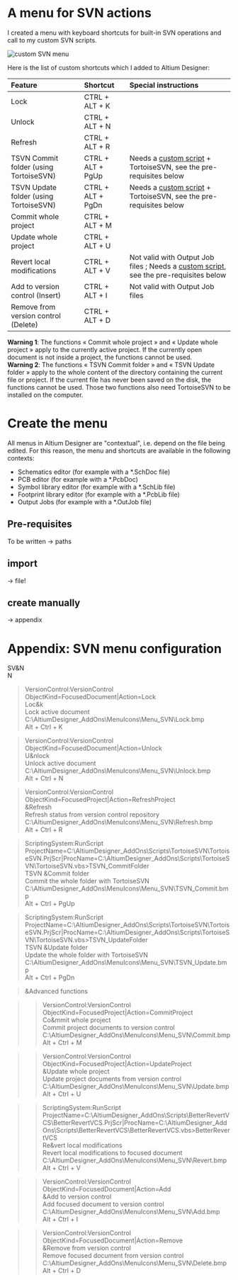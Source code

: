 # A menu for SVN actions
I created a menu with keyboard shortcuts for built-in SVN operations and call to my custom SVN scripts.

![custom SVN menu](https://github.com/Altium-Designer-addons/scripts-libraries/raw/master/TortoiseSVN/Menu_SVN.png)

Here is the list of custom shortcuts which I added to Altium Designer:

|Feature|Shortcut|Special instructions|
|:---|:---|:---|
|Lock|CTRL + ALT + K|
|Unlock|CTRL + ALT + N|
|Refresh|CTRL + ALT + R|
|TSVN Commit folder (using TortoiseSVN)|CTRL + ALT + PgUp|Needs a [custom script](https://github.com/Altium-Designer-addons/scripts-libraries/tree/master/TortoiseSVN) + TortoiseSVN, see the pre-requisites below|
|TSVN Update folder (using TortoiseSVN)|CTRL + ALT + PgDn|Needs a [custom script](https://github.com/Altium-Designer-addons/scripts-libraries/tree/master/TortoiseSVN) + TortoiseSVN, see the pre-requisites below|
|Commit whole project|CTRL + ALT + M|
|Update whole project|CTRL + ALT + U|
|Revert local modifications|CTRL + ALT + V|Not valid with Output Job files ; Needs a [custom script](https://github.com/Altium-Designer-addons/scripts-libraries/tree/master/BetterRevertVCS), see the pre-requisites below|
|Add to version control (Insert)|CTRL + ALT + I|Not valid with Output Job files|
|Remove from version control (Delete)|CTRL + ALT + D|

**Warning 1**: The functions « Commit whole project » and « Update whole project » apply to the currently active project. If the currently open document is not inside a project, the functions cannot be used.  
**Warning 2**: The functions « TSVN Commit folder » and « TSVN Update folder » apply to the whole content of the directory containing the current file or project. If the current file has never been saved on the disk, the functions cannot be used. Those two functions also need TortoiseSVN to be installed on the computer.



# Create the menu
All menus in Altium Designer are "contextual", i.e. depend on the file being edited. For this reason, the menu and  shortcuts are available in the following contexts:
- Schematics editor (for example with a *.SchDoc file)
- PCB editor (for example with a *.PcbDoc)
- Symbol library editor (for example with a *.SchLib file)
- Footprint library editor (for example with a *.PcbLib file)
- Output Jobs (for example with a *.OutJob file)
## Pre-requisites
To be written
-> paths
## import
-> file!
## create manually
-> appendix



# Appendix: SVN menu configuration

SV&N  
N

> VersionControl:VersionControl  
ObjectKind=FocusedDocument|Action=Lock  
Loc&k  
Lock active document  
C:\AltiumDesigner_AddOns\MenuIcons\Menu_SVN\Lock.bmp  
Alt + Ctrl + K  

> VersionControl:VersionControl  
ObjectKind=FocusedDocument|Action=Unlock  
U&nlock  
Unlock active document  
C:\AltiumDesigner_AddOns\MenuIcons\Menu_SVN\Unlock.bmp  
Alt + Ctrl + N  

> VersionControl:VersionControl  
ObjectKind=FocusedProject|Action=RefreshProject  
&Refresh  
Refresh status from version control repository  
C:\AltiumDesigner_AddOns\MenuIcons\Menu_SVN\Refresh.bmp  
Alt + Ctrl + R  

> ScriptingSystem:RunScript  
ProjectName=C:\AltiumDesigner_AddOns\Scripts\TortoiseSVN\TortoiseSVN.PrjScr|ProcName=C:\AltiumDesigner_AddOns\Scripts\TortoiseSVN\TortoiseSVN.vbs>TSVN_CommitFolder  
TSVN &Commit folder  
Commit the whole folder with TortoiseSVN  
C:\AltiumDesigner_AddOns\MenuIcons\Menu_SVN\TSVN_Commit.bmp  
Alt + Ctrl + PgUp  

> ScriptingSystem:RunScript  
ProjectName=C:\AltiumDesigner_AddOns\Scripts\TortoiseSVN\TortoiseSVN.PrjScr|ProcName=C:\AltiumDesigner_AddOns\Scripts\TortoiseSVN\TortoiseSVN.vbs>TSVN_UpdateFolder  
TSVN &Update folder  
Update the whole folder with TortoiseSVN  
C:\AltiumDesigner_AddOns\MenuIcons\Menu_SVN\TSVN_Update.bmp  
Alt + Ctrl + PgDn  

> &Advanced functions

>> VersionControl:VersionControl  
  ObjectKind=FocusedProject|Action=CommitProject  
  Co&mmit whole project  
  Commit project documents to version control  
  C:\AltiumDesigner_AddOns\MenuIcons\Menu_SVN\Commit.bmp  
  Alt + Ctrl + M  
  
>>  VersionControl:VersionControl  
  ObjectKind=FocusedProject|Action=UpdateProject  
  &Update whole project  
  Update project documents from version control  
  C:\AltiumDesigner_AddOns\MenuIcons\Menu_SVN\Update.bmp  
  Alt + Ctrl + U  
  
>>  ScriptingSystem:RunScript  
  ProjectName=C:\AltiumDesigner_AddOns\Scripts\BetterRevertVCS\BetterRevertVCS.PrjScr|ProcName=C:\AltiumDesigner_AddOns\Scripts\BetterRevertVCS\BetterRevertVCS.vbs>BetterRevertVCS  
  Re&vert local modifications  
  Revert local modifications to focused document  
  C:\AltiumDesigner_AddOns\MenuIcons\Menu_SVN\Revert.bmp  
  Alt + Ctrl + V  
  
>>  VersionControl:VersionControl  
  ObjectKind=FocusedDocument|Action=Add  
  &Add to version control  
  Add focused document to version control  
  C:\AltiumDesigner_AddOns\MenuIcons\Menu_SVN\Add.bmp  
  Alt + Ctrl + I  

>>  VersionControl:VersionControl  
  ObjectKind=FocusedDocument|Action=Remove  
  &Remove from version control  
  Remove focused document from version control  
  C:\AltiumDesigner_AddOns\MenuIcons\Menu_SVN\Delete.bmp  
  Alt + Ctrl + D  